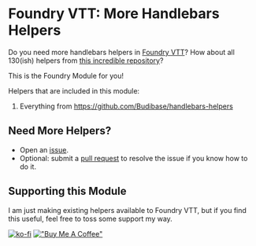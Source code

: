 # Foundry VTT: More Handlebars Helpers

Do you need more handlebars helpers in [Foundry VTT](https://foundryvtt.com/)? How about all 130(ish) helpers from [this incredible repository](https://github.com/Budibase/handlebars-helpers)?

This is the Foundry Module for you!

Helpers that are included in this module:
1. Everything from https://github.com/Budibase/handlebars-helpers

## Need More Helpers?

- Open an [issue](https://github.com/kgar/foundry-vtt-more-handlebars-helpers/issues/new).
- Optional: submit a [pull request](https://github.com/kgar/foundry-vtt-more-handlebars-helpers/compare) to resolve the issue if you know how to do it.

## Supporting this Module

I am just making existing helpers available to Foundry VTT, but if you find this useful, feel free to toss some support my way.

[![ko-fi](https://ko-fi.com/img/githubbutton_sm.svg)](https://ko-fi.com/V7V4Q88Z7) [!["Buy Me A Coffee"](https://www.buymeacoffee.com/assets/img/custom_images/orange_img.png)](https://www.buymeacoffee.com/kgar)
